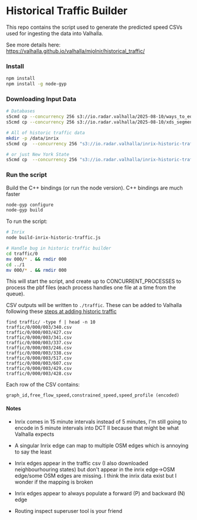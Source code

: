 # Historical Traffic Builder

This repo contains the script used to generate the predicted speed CSVs used for ingesting the data into Valhalla.

See more details here: https://valhalla.github.io/valhalla/mjolnir/historical_traffic/


### Install

```bash
npm install
npm install -g node-gyp
```


### Downloading Input Data
```bash
# Databases
s5cmd cp --concurrency 256 s3://io.radar.valhalla/2025-08-10/ways_to_edges.db .
s5cmd cp --concurrency 256 s3://io.radar.valhalla/2025-08-10/xds_segments.db .

# All of historic traffic data
mkdir -p /data/inrix
s5cmd cp  --concurrency 256 "s3://io.radar.valhalla/inrix-historic-traffic/*" ./data/inrix

# or just New York State
s5cmd cp  --concurrency 256 "s3://io.radar.valhalla/inrix-historic-traffic/USA_NY_NAS672XD_2501.csv" ./data/inrix/USA_NY_NAS672XD_2501.csv
```


###  Run the script

Build the C++ bindings (or run the node version). C++ bindings are much faster
```bash
node-gyp configure
node-gyp build
```

To run the script:
```Bash
# Inrix
node build-inrix-historic-traffic.js

# Handle bug in historic traffic builder
cd traffic/0
mv 000/* . && rmdir 000
cd ../1
mv 000/* . && rmdir 000
```
This will start the script, and create up to CONCURRENT_PROCESSES to process the pbf files (each process handles one file at a time from the queue).

CSV outputs will be written to `./traffic`. These can be added to Valhalla following these [steps at adding historic traffic](../README_RADAR.md#3-valhalla-data-pipeline)
```
find traffic/ -type f | head -n 10
traffic/0/000/003/340.csv
traffic/0/000/003/427.csv
traffic/0/000/003/341.csv
traffic/0/000/003/337.csv
traffic/0/000/003/246.csv
traffic/0/000/003/338.csv
traffic/0/000/003/517.csv
traffic/0/000/003/607.csv
traffic/0/000/003/429.csv
traffic/0/000/003/428.csv
```

Each row of the CSV contains:
```
graph_id,free_flow_speed,constrained_speed,speed_profile (encoded)
```


#### Notes
- Inrix comes in 15 minute intervals instead of 5 minutes, I'm still going to encode in 5 minute intervals into DCT II because that might be what Valhalla expects
- A singular Inrix edge can map to multiple OSM edges which is annoying to say the least
- Inrix edges appear in the traffic csv (I also downloaded neighbourhouring states) but don't appear in the inrix edge->OSM edge/some OSM edges are missing. I think the inrix data exist but I wonder if the mapping is broken
- Inrix edges appear to always populate a forward (P) and backward (N) edge

- Routing inspect superuser tool is your friend

